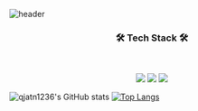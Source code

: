 ![header](https://capsule-render.vercel.app/api?type=wave&color=auto&height=300&section=header&text=Kim%20beomsoo&fontSize=90)

<h3 align="center"><b>🛠 Tech Stack 🛠</b></h3></br>

<p align="center">
<img src="https://img.shields.io/badge/HTML-blue?style=flat-square&logo=Html5&logoColor=white"/></a>
<img src="https://img.shields.io/badge/CSS-critical?style=flat-square&logo=css3&logoColor=white"/></a>
<img src="https://img.shields.io/badge/Javascript-important?style=flat-square&logo=Javascript&logoColor=white"/></a>
<p>
  
![qjatn1236's GitHub stats](https://github-readme-stats.vercel.app/api?username=qjatn1236&show_icons=true&theme=cobalt2) [![Top Langs](https://github-readme-stats.vercel.app/api/top-langs/?username=qjatn1236&layout=compact&theme=react&langs_count=3)](https://github.com/anuraghazra/github-readme-stats)


<!--
**qjatn1236/qjatn1236** is a ✨ _special_ ✨ repository because its `README.md` (this file) appears on your GitHub profile.

Here are some ideas to get you started:

- 🔭 I’m currently working on ...
- 🌱 I’m currently learning ...
- 👯 I’m looking to collaborate on ...
- 🤔 I’m looking for help with ...
- 💬 Ask me about ...
- 📫 How to reach me: ...
- 😄 Pronouns: ...
- ⚡ Fun fact: ...
-->
